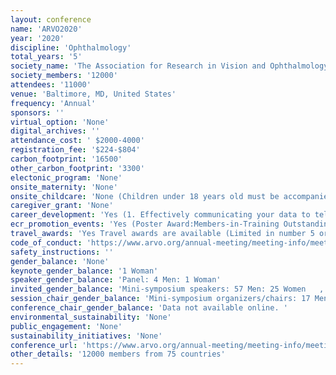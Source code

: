```yaml
---
layout: conference 
name: 'ARVO2020'
year: '2020'
discipline: 'Ophthalmology'
total_years: '5'
society_name: 'The Association for Research in Vision and Ophthalmology'
society_members: '12000'
attendees: '11000'
venue: 'Baltimore, MD, United States'
frequency: 'Annual'
sponsors: ''
virtual_option: 'None'
digital_archives: ''
attendance_cost: ' $2000-4000'
registration_fee: '$224-$804'
carbon_footprint: '16500'
other_carbon_footprint: '3300'
electonic_program: 'None'
onsite_maternity: 'None'
onsite_childcare: 'None (Children under 18 years old must be accompanied by a parent or guardian at all times. Parents/guardians who bring children into paper sessions must remove them immediately if they become disruptive. Children are not allowed to accompany parents/guardians in sessions/events where tickets are required or food is provided, unless otherwise noted and a separate ticket has been purchased. Under no circumstances are children permitted in the exhibit hall during set-up or dismantle times.)'
caregiver_grant: 'None'
career_development: 'Yes (1. Effectively communicating your data to tell your scientific story (PUB & MIT), 2.Overcoming bias through mentorship (DI & GM)  3. Member-in-Training career forum: Maintaining integrity and avoiding burnout throughout your career (MIT)  4. China-ARVO Networking Forum  5. Increasing the impact of your research: Social media, new metrics and beyond  6. Grant writing early-career funding opportunities  7. Eyes on the prize: Funding resources for the international community  8. 2020 Vision for successful NEI investigators (NIH-NEI)  9. Preparing for partnering: Core competencies 10. NIH-CSR workshop on the peer review of grant applications  11.New technologies, expanded opportunities for collaboration, and strategies for international vision research in the 2020s (NIH-NEI) '
ecr_promotion_events: 'Yes (Poster Award:Members-in-Training Outstanding Poster Awards Poster Presentation MIT First Authors of the top five (5) scored abstracts scheduled as Poster presentations from each Scientific Section and Cross-sectional Group will be eligible for consideration as award recipients and invited to participate in the MIT Outstanding Poster Award Competition during the Annual Meeting. One award recipient will be selected from each Scientific Section and Cross-Sectional Group. Each recipient will receive a $100 award and an award certificate. Award recipients will be announced at the Thursday Keynote Session during the Annual Meeting. To be eligible for the 2020 MIT Outstanding Poster Award     You must be an ARVO MIT member paid through 2020. You must submit an abstract for the 2020 Annual Meeting as First Author. As part of your abstract submission process, you must indicate that you want to apply for the MIT Outstanding Poster Award. You may apply for the MIT Outstanding Poster Award, a Travel Grant, and the Alcon Award. Your abstract must be accepted for Poster presentation at the 2020 Annual Meeting.)'
travel_awards: 'Yes Travel awards are available (Limited in number 5 or so)'
code_of_conduct: 'https://www.arvo.org/annual-meeting/meeting-info/meeting-policies/'
safety_instructions: ''
gender_balance: 'None'
keynote_gender_balance: '1 Woman'
speaker_gender_balance: 'Panel: 4 Men: 1 Woman'
invited_gender_balance: 'Mini-symposium speakers: 57 Men: 25 Women   ,      Symposium Spekaers: 14 Men: 4 Women'
session_chair_gender_balance: 'Mini-symposium organizers/chairs: 17 Men: 11 Women          ,     Symposium organizers/chairs: 5 Men: 3 Women '
conference_chair_gender_balance: 'Data not available online. '
environmental_sustainability: 'None'
public_engagement: 'None'
sustainability_initiatives: 'None'
conference_url: 'https://www.arvo.org/annual-meeting/meeting-info/meeting-info/'
other_details: '12000 members from 75 countries'
---
```

